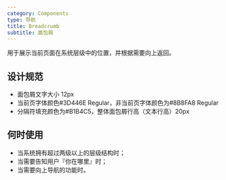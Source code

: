 ```yaml
---
category: Components
type: 导航
title: Breadcrumb
subtitle: 面包屑
---
```


用于展示当前页面在系统层级中的位置，并根据需要向上返回。

## 设计规范

- 面包屑文字大小 12px
- 当前页字体颜色#3D446E Regular，非当前页字体颜色为#8B8FA8 Regular
- 分隔符填充颜色为#B1B4C5，整体面包屑行高（文本行高）20px

## 何时使用

- 当系统拥有超过两级以上的层级结构时；
- 当需要告知用户『你在哪里』时；
- 当需要向上导航的功能时。
